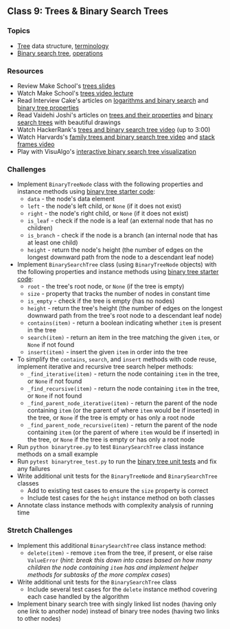 ## Class 9: Trees & Binary Search Trees

### Topics
- [Tree] data structure, [terminology]
- [Binary search tree], [operations]

### Resources
- Review Make School's [trees slides]
- Watch Make School's [trees video lecture]
- Read Interview Cake's articles on [logarithms and binary search][IC logarithms] and [binary tree properties][IC binary tree]
- Read Vaidehi Joshi's articles on [trees and their properties][BaseCS trees] and [binary search trees][BaseCS binary trees] with beautiful drawings
- Watch HackerRank's [trees and binary search tree video][HR trees video] (up to 3:00)
- Watch Harvards's [family trees and binary search tree video][Harvard trees video] and [stack frames video]
- Play with VisuAlgo's [interactive binary search tree visualization][visualgo bst]

### Challenges
- Implement `BinaryTreeNode` class with the following properties and instance methods using [binary tree starter code]:
	- `data` - the node's data element
	- `left` - the node's left child, or `None` (if it does not exist)
	- `right` - the node's right child, or `None` (if it does not exist)
	- `is_leaf` - check if the node is a leaf (an external node that has no children)
	- `is_branch` - check if the node is a branch (an internal node that has at least one child)
	- `height` - return the node's height (the number of edges on the longest downward path from the node to a descendant leaf node)
- Implement `BinarySearchTree` class (using `BinaryTreeNode` objects) with the following properties and instance methods using [binary tree starter code]:
	- `root` - the tree's root node, or `None` (if the tree is empty)
	- `size` - property that tracks the number of nodes in constant time
	- `is_empty` - check if the tree is empty (has no nodes)
	- `height` - return the tree's height (the number of edges on the longest downward path from the tree's root node to a descendant leaf node)
	- `contains(item)` - return a boolean indicating whether `item` is present in the tree
	- `search(item)` - return an item in the tree matching the given `item`, or `None` if not found
	- `insert(item)` - insert the given `item` in order into the tree
- To simplify the `contains`, `search`, and `insert` methods with code reuse, implement iterative and recursive tree search helper methods:
	- `_find_iterative(item)` - return the node containing `item` in the tree, or `None` if not found
	- `_find_recursive(item)` - return the node containing `item` in the tree, or `None` if not found
	- `_find_parent_node_iterative(item)` - return the parent of the node containing `item` (or the parent of where `item` would be if inserted) in the tree, or `None` if the tree is empty or has only a root node
	- `_find_parent_node_recursive(item)` - return the parent of the node containing `item` (or the parent of where `item` would be if inserted) in the tree, or `None` if the tree is empty or has only a root node
- Run `python binarytree.py` to test `BinarySearchTree` class instance methods on a small example
- Run `pytest binarytree_test.py` to run the [binary tree unit tests] and fix any failures
- Write additional unit tests for the `BinaryTreeNode` and `BinarySearchTree` classes
	- Add to existing test cases to ensure the `size` property is correct
	- Include test cases for the `height` instance method on both classes
- Annotate class instance methods with complexity analysis of running time

### Stretch Challenges
- Implement this additional `BinarySearchTree` class instance method:
	- `delete(item)` - remove `item` from the tree, if present, or else raise `ValueError` (*hint: break this down into cases based on how many children the node containing `item` has and implement helper methods for subtasks of the more complex cases*)
- Write additional unit tests for the `BinarySearchTree` class
	- Include several test cases for the `delete` instance method covering each case handled by the algorithm
- Implement binary search tree with singly linked list nodes (having only one link to another node) instead of binary tree nodes (having two links to other nodes)


[tree]: https://en.wikipedia.org/wiki/Tree_(data_structure)
[terminology]: https://en.wikipedia.org/wiki/Tree_(data_structure)#Terminology_used_in_trees
[binary search tree]: https://en.wikipedia.org/wiki/Binary_search_tree
[operations]: https://en.wikipedia.org/wiki/Binary_search_tree#Operations

[trees slides]: slides/Trees.pdf
[trees video lecture]: https://www.youtube.com/watch?v=Yr3y78d2KYI
[HR trees video]: https://www.youtube.com/watch?v=oSWTXtMglKE
[HR bst interview problem]: https://www.youtube.com/watch?v=i_Q0v_Ct5lY
[Harvard trees video]: https://www.youtube.com/watch?v=mFptHjTT3l8
[stack frames video]: https://www.youtube.com/watch?v=beqqGIdabrE

[IC logarithms]: https://www.interviewcake.com/article/python/logarithms
[IC binary tree]: https://www.interviewcake.com/concept/python/binary-tree
[BaseCS trees]: https://medium.com/basecs/how-to-not-be-stumped-by-trees-5f36208f68a7
[BaseCS binary trees]: https://medium.com/basecs/leaf-it-up-to-binary-trees-11001aaf746d
[Leandro TK trees]: https://medium.freecodecamp.org/all-you-need-to-know-about-tree-data-structures-bceacb85490c
[visualgo bst]: https://visualgo.net/bst

[binary tree starter code]: source/binarytree.py
[binary tree unit tests]: source/binarytree_test.py
